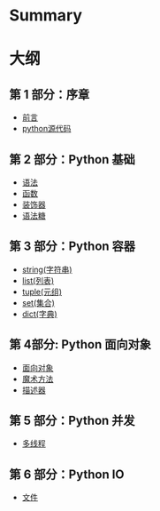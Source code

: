# Summary
# 大纲

## 第 1 部分：序章

- [前言](README.md)
- [python源代码]()

## 第 2 部分：Python 基础 
- [语法]()
- [函数]()
- [装饰器]()
- [语法糖]()

## 第 3 部分：Python 容器
- [string(字符串)](./objects/string.md)
- [list(列表)]()
- [tuple(元组)]()
- [set(集合)]()
- [dict(字典)]()

## 第 4部分: Python 面向对象
- [面向对象]()
- [魔术方法]()
- [描述器]()

## 第 5 部分：Python 并发
- [多线程]()


## 第 6 部分：Python IO
- [文件]()